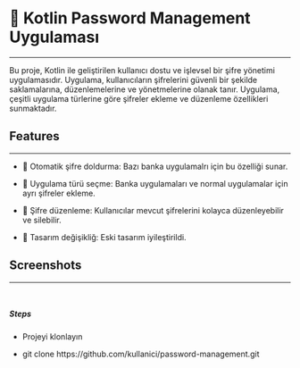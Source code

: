 # 🎥 Kotlin Password Management Uygulaması
<hr>
<p>Bu proje, Kotlin ile geliştirilen kullanıcı dostu ve işlevsel bir şifre yönetimi uygulamasıdır. Uygulama, kullanıcıların şifrelerini güvenli bir şekilde saklamalarına, düzenlemelerine ve yönetmelerine olanak tanır. Uygulama, çeşitli uygulama türlerine göre şifreler ekleme ve düzenleme özellikleri sunmaktadır.</p>

<h2>Features</h2>
<hr>
<ul>
  <li>🔐 Otomatik şifre doldurma: Bazı banka uygulamalrı için bu özelliği sunar.</li>
</ul>
<ul>
  <li>📝 Uygulama türü seçme: Banka uygulamaları ve normal uygulamalar için ayrı şifreler ekleme.</li>
</ul>
<ul>
  <li>📜 Şifre düzenleme: Kullanıcılar mevcut şifrelerini kolayca düzenleyebilir ve silebilir.</li>
</ul>
<ul>
  <li>🔄 Tasarım değişikliğ: Eski tasarım iyileştirildi.</li>
</ul>

<h2>Screenshots</h2>
<hr>
<p><img src="[https://github.com/horizon10/Password_management_app/blob/master/screenshot1.jpg](https://github.com/horizon10/password_management_app/blob/master/Ekran%20g%C3%B6r%C3%BCnt%C3%BCs%C3%BC%202025-03-14%20170217.png)" alt=""></p>
<p><img src="[https://github.com/horizon10/Password_management_app/blob/master/screenshot2.jpg](https://github.com/horizon10/password_management_app/blob/master/Ekran%20g%C3%B6r%C3%BCnt%C3%BCs%C3%BC%202025-03-14%20170141.png)" alt=""></p>

<h5>Steps</h5>
<ul>
  <li>Projeyi klonlayın</li>
</ul>
<ul>
  <li>git clone https://github.com/kullanici/password-management.git</li>
</ul>


